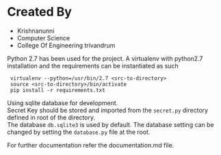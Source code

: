 # __Created By__  
 * Krishnanunni  
 * Computer Science  
 * College Of Engineering trivandrum

Python 2.7 has been used for the project. A virtualenv with python2.7 installation and the requirements can be instantiated as such  
```
 virtualenv --python=/usr/bin/2.7 <src-to-directory>
 source <src-to-directory>/bin/activate
 pip install -r requirements.txt   
```
Using sqlite database for development.  
Secret Key should be stored and imported from the ```secret.py``` directory defined in root of the directory.  
The database ```db.sqlite3``` is used by default. The database setting can be changed by setting the ```database.py``` file at the root. 

For further documentation refer the documentation.md file.